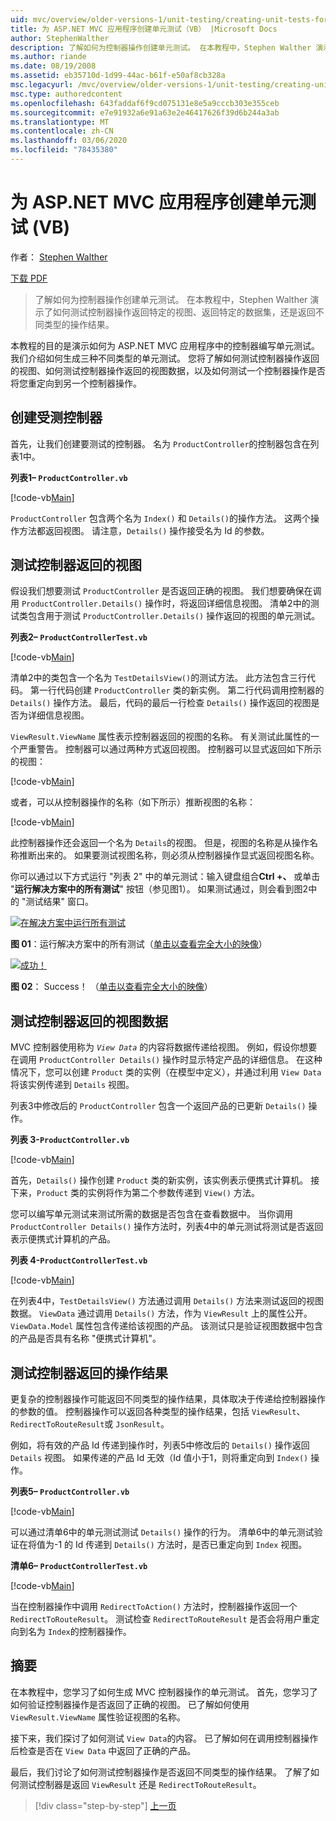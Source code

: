 ```yaml
---
uid: mvc/overview/older-versions-1/unit-testing/creating-unit-tests-for-asp-net-mvc-applications-vb
title: 为 ASP.NET MVC 应用程序创建单元测试（VB） |Microsoft Docs
author: StephenWalther
description: 了解如何为控制器操作创建单元测试。 在本教程中，Stephen Walther 演示了如何测试控制器操作是否返回 parti 。
ms.author: riande
ms.date: 08/19/2008
ms.assetid: eb35710d-1d99-44ac-b61f-e50af8cb328a
msc.legacyurl: /mvc/overview/older-versions-1/unit-testing/creating-unit-tests-for-asp-net-mvc-applications-vb
msc.type: authoredcontent
ms.openlocfilehash: 643faddaf6f9cd075131e8e5a9cccb303e355ceb
ms.sourcegitcommit: e7e91932a6e91a63e2e46417626f39d6b244a3ab
ms.translationtype: MT
ms.contentlocale: zh-CN
ms.lasthandoff: 03/06/2020
ms.locfileid: "78435380"
---
```

# <a name="creating-unit-tests-for-aspnet-mvc-applications-vb"></a>为 ASP.NET MVC 应用程序创建单元测试 (VB)

作者： [Stephen Walther](https://github.com/StephenWalther)

[下载 PDF](https://download.microsoft.com/download/8/4/8/84843d8d-1575-426c-bcb5-9d0c42e51416/ASPNET_MVC_Tutorial_07_VB.pdf)

> 了解如何为控制器操作创建单元测试。 在本教程中，Stephen Walther 演示了如何测试控制器操作返回特定的视图、返回特定的数据集，还是返回不同类型的操作结果。

本教程的目的是演示如何为 ASP.NET MVC 应用程序中的控制器编写单元测试。 我们介绍如何生成三种不同类型的单元测试。 您将了解如何测试控制器操作返回的视图、如何测试控制器操作返回的视图数据，以及如何测试一个控制器操作是否将您重定向到另一个控制器操作。

## <a name="creating-the-controller-under-test"></a>创建受测控制器

首先，让我们创建要测试的控制器。 名为 `ProductController`的控制器包含在列表1中。

**列表1– `ProductController.vb`**

[!code-vb[Main](creating-unit-tests-for-asp-net-mvc-applications-vb/samples/sample1.vb)]

`ProductController` 包含两个名为 `Index()` 和 `Details()`的操作方法。 这两个操作方法都返回视图。 请注意，`Details()` 操作接受名为 Id 的参数。

## <a name="testing-the-view-returned-by-a-controller"></a>测试控制器返回的视图

假设我们想要测试 `ProductController` 是否返回正确的视图。 我们想要确保在调用 `ProductController.Details()` 操作时，将返回详细信息视图。 清单2中的测试类包含用于测试 `ProductController.Details()` 操作返回的视图的单元测试。

**列表2– `ProductControllerTest.vb`**

[!code-vb[Main](creating-unit-tests-for-asp-net-mvc-applications-vb/samples/sample2.vb)]

清单2中的类包含一个名为 `TestDetailsView()`的测试方法。 此方法包含三行代码。 第一行代码创建 `ProductController` 类的新实例。 第二行代码调用控制器的 `Details()` 操作方法。 最后，代码的最后一行检查 `Details()` 操作返回的视图是否为详细信息视图。

`ViewResult.ViewName` 属性表示控制器返回的视图的名称。 有关测试此属性的一个严重警告。 控制器可以通过两种方式返回视图。 控制器可以显式返回如下所示的视图：

[!code-vb[Main](creating-unit-tests-for-asp-net-mvc-applications-vb/samples/sample3.vb)]

或者，可以从控制器操作的名称（如下所示）推断视图的名称：

[!code-vb[Main](creating-unit-tests-for-asp-net-mvc-applications-vb/samples/sample4.vb)]

此控制器操作还会返回一个名为 `Details`的视图。 但是，视图的名称是从操作名称推断出来的。 如果要测试视图名称，则必须从控制器操作显式返回视图名称。

你可以通过以下方式运行 "列表 2" 中的单元测试：输入键盘组合**Ctrl +、** 或单击 "**运行解决方案中的所有测试**" 按钮（参见图1）。 如果测试通过，则会看到图2中的 "测试结果" 窗口。

[![在解决方案中运行所有测试](creating-unit-tests-for-asp-net-mvc-applications-vb/_static/image2.png)](creating-unit-tests-for-asp-net-mvc-applications-vb/_static/image1.png)

**图 01**：运行解决方案中的所有测试（[单击以查看完全大小的映像](creating-unit-tests-for-asp-net-mvc-applications-vb/_static/image3.png)）

[![成功！](creating-unit-tests-for-asp-net-mvc-applications-vb/_static/image5.png)](creating-unit-tests-for-asp-net-mvc-applications-vb/_static/image4.png)

**图 02**： Success！ （[单击以查看完全大小的映像](creating-unit-tests-for-asp-net-mvc-applications-vb/_static/image6.png)）

## <a name="testing-the-view-data-returned-by-a-controller"></a>测试控制器返回的视图数据

MVC 控制器使用称为 *`View Data`* 的内容将数据传递给视图。 例如，假设你想要在调用 `ProductController Details()` 操作时显示特定产品的详细信息。 在这种情况下，您可以创建 `Product` 类的实例（在模型中定义），并通过利用 `View Data`将该实例传递到 `Details` 视图。

列表3中修改后的 `ProductController` 包含一个返回产品的已更新 `Details()` 操作。

**列表 3-`ProductController.vb`**

[!code-vb[Main](creating-unit-tests-for-asp-net-mvc-applications-vb/samples/sample5.vb)]

首先，`Details()` 操作创建 `Product` 类的新实例，该实例表示便携式计算机。 接下来，`Product` 类的实例将作为第二个参数传递到 `View()` 方法。

您可以编写单元测试来测试所需的数据是否包含在查看数据中。 当你调用 `ProductController Details()` 操作方法时，列表4中的单元测试将测试是否返回表示便携式计算机的产品。

**列表 4-`ProductControllerTest.vb`**

[!code-vb[Main](creating-unit-tests-for-asp-net-mvc-applications-vb/samples/sample6.vb)]

在列表4中，`TestDetailsView()` 方法通过调用 `Details()` 方法来测试返回的视图数据。 `ViewData` 通过调用 `Details()` 方法，作为 `ViewResult` 上的属性公开。 `ViewData.Model` 属性包含传递给该视图的产品。 该测试只是验证视图数据中包含的产品是否具有名称 "便携式计算机"。

## <a name="testing-the-action-result-returned-by-a-controller"></a>测试控制器返回的操作结果

更复杂的控制器操作可能返回不同类型的操作结果，具体取决于传递给控制器操作的参数的值。 控制器操作可以返回各种类型的操作结果，包括 `ViewResult`、`RedirectToRouteResult`或 `JsonResult`。

例如，将有效的产品 Id 传递到操作时，列表5中修改后的 `Details()` 操作返回 `Details` 视图。 如果传递的产品 Id 无效（Id 值小于1，则将重定向到 `Index()` 操作。

**列表5– `ProductController.vb`**

[!code-vb[Main](creating-unit-tests-for-asp-net-mvc-applications-vb/samples/sample7.vb)]

可以通过清单6中的单元测试测试 `Details()` 操作的行为。 清单6中的单元测试验证在将值为-1 的 Id 传递到 `Details()` 方法时，是否已重定向到 `Index` 视图。

**清单6– `ProductControllerTest.vb`**

[!code-vb[Main](creating-unit-tests-for-asp-net-mvc-applications-vb/samples/sample8.vb)]

当在控制器操作中调用 `RedirectToAction()` 方法时，控制器操作返回一个 `RedirectToRouteResult`。 测试检查 `RedirectToRouteResult` 是否会将用户重定向到名为 `Index`的控制器操作。

## <a name="summary"></a>摘要

在本教程中，您学习了如何生成 MVC 控制器操作的单元测试。 首先，您学习了如何验证控制器操作是否返回了正确的视图。 已了解如何使用 `ViewResult.ViewName` 属性验证视图的名称。

接下来，我们探讨了如何测试 `View Data`的内容。 已了解如何在调用控制器操作后检查是否在 `View Data` 中返回了正确的产品。

最后，我们讨论了如何测试控制器操作是否返回不同类型的操作结果。 了解了如何测试控制器是返回 `ViewResult` 还是 `RedirectToRouteResult`。

> [!div class="step-by-step"]
> [上一页](creating-unit-tests-for-asp-net-mvc-applications-cs.md)
